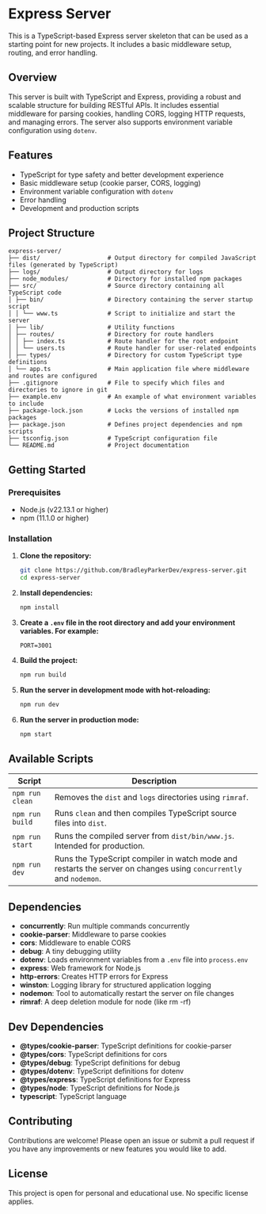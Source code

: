 # Express Server

This is a TypeScript-based Express server skeleton that can be used as a starting point for new projects. It includes a basic middleware setup, routing, and error handling.

## Overview

This server is built with TypeScript and Express, providing a robust and scalable structure for building RESTful APIs. It includes essential middleware for parsing cookies, handling CORS, logging HTTP requests, and managing errors. The server also supports environment variable configuration using `dotenv`.

## Features

- TypeScript for type safety and better development experience
- Basic middleware setup (cookie parser, CORS, logging)
- Environment variable configuration with `dotenv`
- Error handling
- Development and production scripts

## Project Structure
```
express-server/
├── dist/                   # Output directory for compiled JavaScript files (generated by TypeScript)
├── logs/                   # Output directory for logs
├── node_modules/           # Directory for installed npm packages
├── src/                    # Source directory containing all TypeScript code
│ ├── bin/                  # Directory containing the server startup script
│ │ └── www.ts              # Script to initialize and start the server
│ ├── lib/                  # Utility functions
│ ├── routes/               # Directory for route handlers
│ │ ├── index.ts            # Route handler for the root endpoint
│ │ └── users.ts            # Route handler for user-related endpoints
│ ├── types/                # Directory for custom TypeScript type definitions
│ └── app.ts                # Main application file where middleware and routes are configured
├── .gitignore              # File to specify which files and directories to ignore in git
├── example.env             # An example of what environment variables to include
├── package-lock.json       # Locks the versions of installed npm packages
├── package.json            # Defines project dependencies and npm scripts
├── tsconfig.json           # TypeScript configuration file
└── README.md               # Project documentation

```

## Getting Started

### Prerequisites

- Node.js (v22.13.1 or higher)
- npm (11.1.0 or higher)

### Installation

1. **Clone the repository:**

    ```sh
    git clone https://github.com/BradleyParkerDev/express-server.git
    cd express-server
    ```

2. **Install dependencies:**

    ```sh
    npm install
    ```

3. **Create a `.env` file in the root directory and add your environment variables. For example:**

    ```env
    PORT=3001
    ```

4. **Build the project:**

    ```sh
    npm run build
    ```

5. **Run the server in development mode with hot-reloading:**

    ```sh
    npm run dev
    ```

6. **Run the server in production mode:**

    ```sh
    npm start
    ```

## Available Scripts

| Script             | Description                                                                 |
|--------------------|-----------------------------------------------------------------------------|
| `npm run clean`    | Removes the `dist` and `logs` directories using `rimraf`.                  |
| `npm run build`    | Runs `clean` and then compiles TypeScript source files into `dist`.        |
| `npm run start`    | Runs the compiled server from `dist/bin/www.js`. Intended for production.  |
| `npm run dev`      | Runs the TypeScript compiler in watch mode and restarts the server on changes using `concurrently` and `nodemon`. |

## Dependencies

- **concurrently**: Run multiple commands concurrently
- **cookie-parser**: Middleware to parse cookies
- **cors**: Middleware to enable CORS
- **debug**: A tiny debugging utility
- **dotenv**: Loads environment variables from a `.env` file into `process.env`
- **express**: Web framework for Node.js
- **http-errors**: Creates HTTP errors for Express
- **winston**: Logging library for structured application logging
- **nodemon**: Tool to automatically restart the server on file changes
- **rimraf**: A deep deletion module for node (like rm -rf)

## Dev Dependencies

- **@types/cookie-parser**: TypeScript definitions for cookie-parser
- **@types/cors**: TypeScript definitions for cors
- **@types/debug**: TypeScript definitions for debug
- **@types/dotenv**: TypeScript definitions for dotenv
- **@types/express**: TypeScript definitions for Express
- **@types/node**: TypeScript definitions for Node.js
- **typescript**: TypeScript language

## Contributing

Contributions are welcome! Please open an issue or submit a pull request if you have any improvements or new features you would like to add.

## License

This project is open for personal and educational use. No specific license applies.
